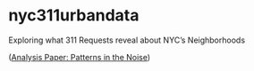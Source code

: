 # nyc311urbandata
Exploring what 311 Requests reveal about NYC’s Neighborhoods

([Analysis Paper: Patterns in the Noise](Patterns-in-the-Noise.pdf))
